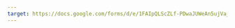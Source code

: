 ```yaml
---
target: https://docs.google.com/forms/d/e/1FAIpQLScZLf-PDwaJUWeAn5ujVa_BqSGVpFmYM6v9gXtR7uubLdkkBA/viewform
---
```

